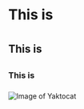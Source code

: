 # This is <h1>
## This is <h2>
### This is <h3>

![Image of Yaktocat](https://octodex.github.com/images/yaktocat.png)
